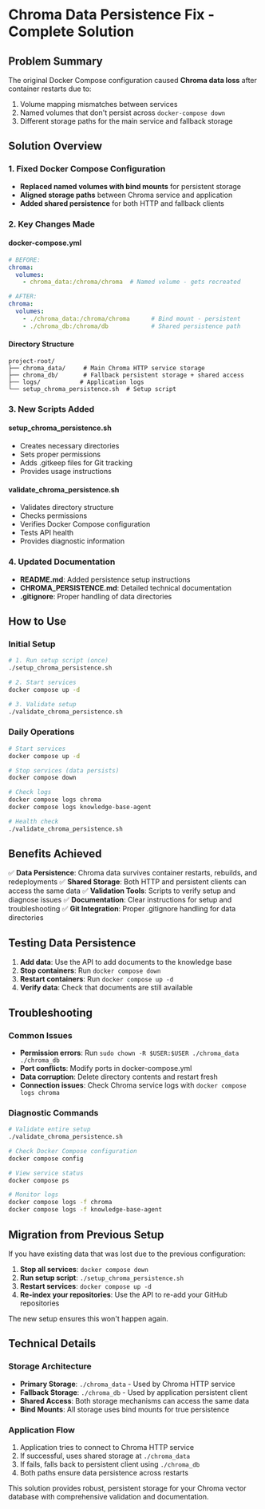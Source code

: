 # Chroma Data Persistence Fix - Complete Solution

## Problem Summary
The original Docker Compose configuration caused **Chroma data loss** after container restarts due to:
1. Volume mapping mismatches between services
2. Named volumes that don't persist across `docker-compose down`
3. Different storage paths for the main service and fallback storage

## Solution Overview

### 1. Fixed Docker Compose Configuration
- **Replaced named volumes with bind mounts** for persistent storage
- **Aligned storage paths** between Chroma service and application
- **Added shared persistence** for both HTTP and fallback clients

### 2. Key Changes Made

#### docker-compose.yml
```yaml
# BEFORE:
chroma:
  volumes:
    - chroma_data:/chroma/chroma  # Named volume - gets recreated

# AFTER:
chroma:
  volumes:
    - ./chroma_data:/chroma/chroma      # Bind mount - persistent
    - ./chroma_db:/chroma/db            # Shared persistence path
```

#### Directory Structure
```
project-root/
├── chroma_data/     # Main Chroma HTTP service storage
├── chroma_db/       # Fallback persistent storage + shared access
├── logs/           # Application logs
└── setup_chroma_persistence.sh  # Setup script
```

### 3. New Scripts Added

#### setup_chroma_persistence.sh
- Creates necessary directories
- Sets proper permissions
- Adds .gitkeep files for Git tracking
- Provides usage instructions

#### validate_chroma_persistence.sh
- Validates directory structure
- Checks permissions
- Verifies Docker Compose configuration
- Tests API health
- Provides diagnostic information

### 4. Updated Documentation
- **README.md**: Added persistence setup instructions
- **CHROMA_PERSISTENCE.md**: Detailed technical documentation
- **.gitignore**: Proper handling of data directories

## How to Use

### Initial Setup
```bash
# 1. Run setup script (once)
./setup_chroma_persistence.sh

# 2. Start services
docker compose up -d

# 3. Validate setup
./validate_chroma_persistence.sh
```

### Daily Operations
```bash
# Start services
docker compose up -d

# Stop services (data persists)
docker compose down

# Check logs
docker compose logs chroma
docker compose logs knowledge-base-agent

# Health check
./validate_chroma_persistence.sh
```

## Benefits Achieved

✅ **Data Persistence**: Chroma data survives container restarts, rebuilds, and redeployments
✅ **Shared Storage**: Both HTTP and persistent clients can access the same data
✅ **Validation Tools**: Scripts to verify setup and diagnose issues
✅ **Documentation**: Clear instructions for setup and troubleshooting
✅ **Git Integration**: Proper .gitignore handling for data directories

## Testing Data Persistence

1. **Add data**: Use the API to add documents to the knowledge base
2. **Stop containers**: Run `docker compose down`
3. **Restart containers**: Run `docker compose up -d`
4. **Verify data**: Check that documents are still available

## Troubleshooting

### Common Issues
- **Permission errors**: Run `sudo chown -R $USER:$USER ./chroma_data ./chroma_db`
- **Port conflicts**: Modify ports in docker-compose.yml
- **Data corruption**: Delete directory contents and restart fresh
- **Connection issues**: Check Chroma service logs with `docker compose logs chroma`

### Diagnostic Commands
```bash
# Validate entire setup
./validate_chroma_persistence.sh

# Check Docker Compose configuration
docker compose config

# View service status
docker compose ps

# Monitor logs
docker compose logs -f chroma
docker compose logs -f knowledge-base-agent
```

## Migration from Previous Setup

If you have existing data that was lost due to the previous configuration:

1. **Stop all services**: `docker compose down`
2. **Run setup script**: `./setup_chroma_persistence.sh`
3. **Restart services**: `docker compose up -d`
4. **Re-index your repositories**: Use the API to re-add your GitHub repositories

The new setup ensures this won't happen again.

## Technical Details

### Storage Architecture
- **Primary Storage**: `./chroma_data` - Used by Chroma HTTP service
- **Fallback Storage**: `./chroma_db` - Used by application persistent client
- **Shared Access**: Both storage mechanisms can access the same data
- **Bind Mounts**: All storage uses bind mounts for true persistence

### Application Flow
1. Application tries to connect to Chroma HTTP service
2. If successful, uses shared storage at `./chroma_data`
3. If fails, falls back to persistent client using `./chroma_db`
4. Both paths ensure data persistence across restarts

This solution provides robust, persistent storage for your Chroma vector database with comprehensive validation and documentation.
